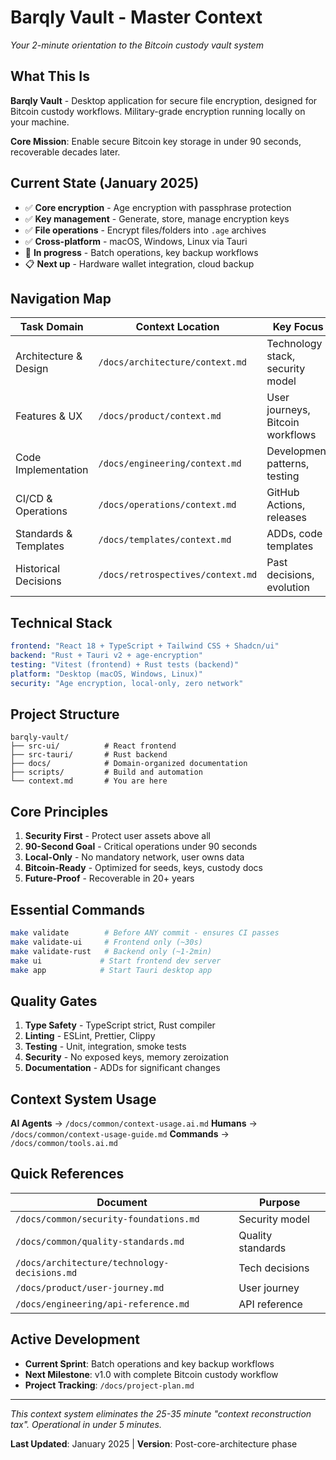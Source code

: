 # Barqly Vault - Master Context

*Your 2-minute orientation to the Bitcoin custody vault system*

## What This Is
**Barqly Vault** - Desktop application for secure file encryption, designed for Bitcoin custody workflows. Military-grade encryption running locally on your machine.

**Core Mission**: Enable secure Bitcoin key storage in under 90 seconds, recoverable decades later.

## Current State (January 2025)
- ✅ **Core encryption** - Age encryption with passphrase protection
- ✅ **Key management** - Generate, store, manage encryption keys
- ✅ **File operations** - Encrypt files/folders into `.age` archives
- ✅ **Cross-platform** - macOS, Windows, Linux via Tauri
- 🚧 **In progress** - Batch operations, key backup workflows
- 📋 **Next up** - Hardware wallet integration, cloud backup

## Navigation Map

| Task Domain | Context Location | Key Focus |
|------------|------------------|-----------|
| Architecture & Design | `/docs/architecture/context.md` | Technology stack, security model |
| Features & UX | `/docs/product/context.md` | User journeys, Bitcoin workflows |
| Code Implementation | `/docs/engineering/context.md` | Development patterns, testing |
| CI/CD & Operations | `/docs/operations/context.md` | GitHub Actions, releases |
| Standards & Templates | `/docs/templates/context.md` | ADDs, code templates |
| Historical Decisions | `/docs/retrospectives/context.md` | Past decisions, evolution |

## Technical Stack
```yaml
frontend: "React 18 + TypeScript + Tailwind CSS + Shadcn/ui"
backend: "Rust + Tauri v2 + age-encryption"
testing: "Vitest (frontend) + Rust tests (backend)"
platform: "Desktop (macOS, Windows, Linux)"
security: "Age encryption, local-only, zero network"
```

## Project Structure
```
barqly-vault/
├── src-ui/          # React frontend
├── src-tauri/       # Rust backend
├── docs/            # Domain-organized documentation
├── scripts/         # Build and automation
└── context.md       # You are here
```

## Core Principles
1. **Security First** - Protect user assets above all
2. **90-Second Goal** - Critical operations under 90 seconds
3. **Local-Only** - No mandatory network, user owns data
4. **Bitcoin-Ready** - Optimized for seeds, keys, custody docs
5. **Future-Proof** - Recoverable in 20+ years

## Essential Commands
```bash
make validate        # Before ANY commit - ensures CI passes
make validate-ui     # Frontend only (~30s)
make validate-rust   # Backend only (~1-2min)
make ui             # Start frontend dev server
make app            # Start Tauri desktop app
```

## Quality Gates
1. **Type Safety** - TypeScript strict, Rust compiler
2. **Linting** - ESLint, Prettier, Clippy
3. **Testing** - Unit, integration, smoke tests
4. **Security** - No exposed keys, memory zeroization
5. **Documentation** - ADDs for significant changes

## Context System Usage

**AI Agents** → `/docs/common/context-usage.ai.md`
**Humans** → `/docs/common/context-usage-guide.md`
**Commands** → `/docs/common/tools.ai.md`

## Quick References

| Document | Purpose |
|----------|---------|
| `/docs/common/security-foundations.md` | Security model |
| `/docs/common/quality-standards.md` | Quality standards |
| `/docs/architecture/technology-decisions.md` | Tech decisions |
| `/docs/product/user-journey.md` | User journey |
| `/docs/engineering/api-reference.md` | API reference |

## Active Development
- **Current Sprint**: Batch operations and key backup workflows
- **Next Milestone**: v1.0 with complete Bitcoin custody workflow
- **Project Tracking**: `/docs/project-plan.md`

---

*This context system eliminates the 25-35 minute "context reconstruction tax". Operational in under 5 minutes.*

**Last Updated**: January 2025 | **Version**: Post-core-architecture phase